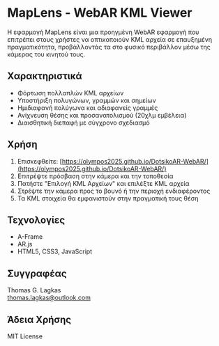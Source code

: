 # MapLens - WebAR KML Viewer

Η εφαρμογή MapLens είναι μια προηγμένη WebAR εφαρμογή που επιτρέπει στους χρήστες να οπτικοποιούν KML αρχεία σε επαυξημένη πραγματικότητα, προβάλλοντάς τα στο φυσικό περιβάλλον μέσω της κάμερας του κινητού τους.

## Χαρακτηριστικά

- Φόρτωση πολλαπλών KML αρχείων
- Υποστήριξη πολυγώνων, γραμμών και σημείων
- Ημιδιαφανή πολύγωνα και αδιαφανείς γραμμές
- Ανίχνευση θέσης και προσανατολισμού (20χλμ εμβέλεια)
- Διαισθητική διεπαφή με σύγχρονο σχεδιασμό

## Χρήση

1. Επισκεφθείτε: [https://olympos2025.github.io/DotsikoAR-WebAR/](https://olympos2025.github.io/DotsikoAR-WebAR/)
2. Επιτρέψτε πρόσβαση στην κάμερα και την τοποθεσία
3. Πατήστε "Επιλογή KML Αρχείων" και επιλέξτε KML αρχεία
4. Στρέψτε την κάμερα προς το βουνό ή την περιοχή ενδιαφέροντος
5. Τα KML στοιχεία θα εμφανιστούν στην πραγματική τους θέση

## Τεχνολογίες

- A-Frame
- AR.js
- HTML5, CSS3, JavaScript

## Συγγραφέας

Thomas G. Lagkas  
[thomas.lagkas@outlook.com](mailto:thomas.lagkas@outlook.com)

## Άδεια Χρήσης

MIT License

